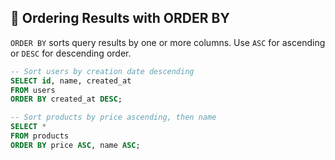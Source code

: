 ## 📑 Ordering Results with ORDER BY
`ORDER BY` sorts query results by one or more columns. Use `ASC` for ascending or `DESC` for descending order.

```sql
-- Sort users by creation date descending
SELECT id, name, created_at
FROM users
ORDER BY created_at DESC;

-- Sort products by price ascending, then name
SELECT *
FROM products
ORDER BY price ASC, name ASC;
```